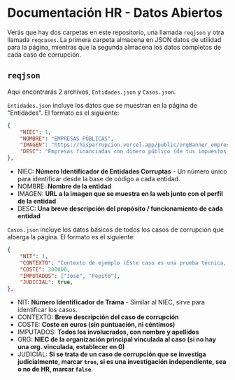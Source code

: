<h1>Documentación HR - Datos Abiertos</h1>

Verás que hay dos carpetas en este repositorio, una llamada `reqjson` y otra llamada `reqcases`. La primera carpeta almacena en JSON datos de utilidad para la página, mientras que la segunda almacena los datos completos de cada caso de corrupción.

## `reqjson`

Aquí encontrarás 2 archivos, `Entidades.json` y `Casos.json`.

`Entidades.json` incluye los datos que se muestran en la página de "Entidades". El formato es el siguiente:

```json
{
    "NIEC": 1,
    "NOMBRE": "EMPRESAS PÚBLICAS",
    "IMAGEN": "https://hisparrupcion.vercel.app/public/orgBanner_empresasPublicas.png",
    "DESC": "Empresas financiadas con dinero público (de tus impuestos)."
},
```

- NIEC: **Número Identificador de Entidades Corruptas** - Un número único para identificar desde la base de código a cada entidad.
- NOMBRE: **Nombre de la entidad**
- IMAGEN: **URL a la imagen que se muestra en la web junto con el perfil de la entidad**
- DESC: **Una breve descripción del propósito / funcionamiento de cada entidad**

`Casos.json` incluye los datos básicos de todos los casos de corrupción que alberga la página. El formato es el siguiente:

```json
{
    "NIT": 1,
    "CONTEXTO": "Contexto de ejemplo (Este caso es una prueba técnica, no es real.)",
    "COSTE": 300000,
    "IMPUTADOS": ["José", "Pepito"],
    "JUDICIAL": true,
},
```

- NIT: **Número Identificador de Trama** - Similar al NIEC, sirve para identificar los casos.
- CONTEXTO: **Breve descripción del caso de corrupción**
- COSTE: **Coste en euros (sin puntuación, ni céntimos)**
- IMPUTADOS: **Todos los involucrados, con nombre y apellidos**
- ORG: **NIEC de la organización principal vinculada al caso (si no hay una org. vinculada, establecer en 0)**
- JUDICIAL: **Si se trata de un caso de corrupción que se investiga judicialmente, marcar `true`, si es una investigación independiente, sea o no de HR, marcar `false`**.
